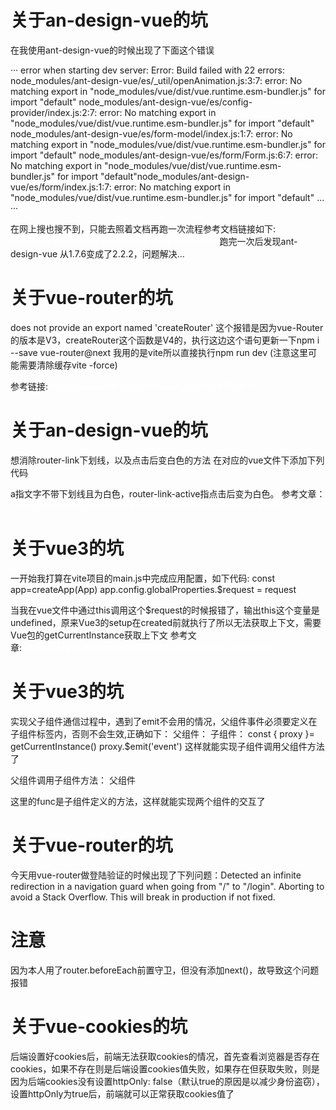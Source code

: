 
关于an-design-vue的坑
===========
在我使用ant-design-vue的时候出现了下面这个错误

··· error when starting dev server: Error: Build failed with 22 errors: node_modules/ant-design-vue/es/_util/openAnimation.js:3:7: error: No matching export in "node_modules/vue/dist/vue.runtime.esm-bundler.js" for import "default" node_modules/ant-design-vue/es/config-provider/index.js:2:7: error: No matching export in "node_modules/vue/dist/vue.runtime.esm-bundler.js" for import "default" node_modules/ant-design-vue/es/form-model/index.js:1:7: error: No matching export in "node_modules/vue/dist/vue.runtime.esm-bundler.js" for import "default" node_modules/ant-design-vue/es/form/Form.js:6:7: error: No matching export in "node_modules/vue/dist/vue.runtime.esm-bundler.js" for import "default"node_modules/ant-design-vue/es/form/index.js:1:7: error: No matching export in "node_modules/vue/dist/vue.runtime.esm-bundler.js" for import "default" ... ···

在网上搜也搜不到，只能去照着文档再跑一次流程参考文档链接如下: https://2x.antdv.com/docs/vue/getting-started-cn 跑完一次后发现ant-design-vue 从1.7.6变成了2.2.2，问题解决...

关于vue-router的坑
==========
does not provide an export named 'createRouter'
这个报错是因为vue-Router的版本是V3，createRouter这个函数是V4的，执行这边这个语句更新一下npm i --save vue-router@next
我用的是vite所以直接执行npm run dev (注意这里可能需要清除缓存vite -force)

参考链接:https://www.cnblogs.com/duxing/p/14504182.html

关于an-design-vue的坑
========
想消除router-link下划线，以及点击后变白色的方法
在对应的vue文件下添加下列代码
 <style scoped>
.router-link-active {
  text-decoration: none;
  color: white;
}
a{
  text-decoration: none;
  color: white;
}
</style>
a指文字不带下划线且为白色，router-link-active指点击后变为白色。
参考文章：https://blog.csdn.net/weixin_43900888/article/details/115678695


关于vue3的坑
============================
一开始我打算在vite项目的main.js中完成应用配置，如下代码:
const app=createApp(App)
app.config.globalProperties.$request = request

当我在vue文件中通过this调用这个$request的时候报错了，输出this这个变量是undefined，原来Vue3的setup在created前就执行了所以无法获取上下文，需要Vue包的getCurrentInstance获取上下文
参考文章:https://blog.csdn.net/qq_45369827/article/details/116036665

关于vue3的坑
============================
实现父子组件通信过程中，遇到了emit不会用的情况，父组件事件必须要定义在子组件标签内，否则不会生效,正确如下：
父组件：
<template>
 <child @event="function" />
 </template>
子组件：
const { proxy }= getCurrentInstance()
proxy.$emit('event')
这样就能实现子组件调用父组件方法了

父组件调用子组件方法：
父组件
<template>
 <child ref='child' />
 </template>
 <script>
  proxy.$refs.child.func
 </script>
 这里的func是子组件定义的方法，这样就能实现两个组件的交互了
 
 关于vue-router的坑
============================
今天用vue-router做登陆验证的时候出现了下列问题：Detected an infinite redirection in a navigation guard when going from "/" to "/login". Aborting to avoid a Stack Overflow. This will break in production if not fixed.

注意
======
因为本人用了router.beforeEach前置守卫，但没有添加next()，故导致这个问题报错

关于vue-cookies的坑
===================
后端设置好cookies后，前端无法获取cookies的情况，首先查看浏览器是否存在cookies，如果不存在则是后端设置cookies值失败，如果存在但获取失败，则是因为后端cookies没有设置httpOnly: false（默认true的原因是以减少身份盗窃），设置httpOnly为true后，前端就可以正常获取cookies值了
